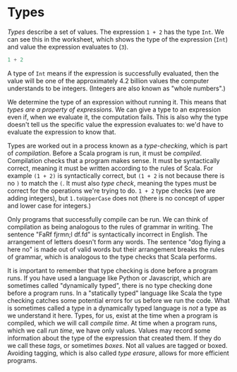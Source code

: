 # Types

*Types* describe a set of values. The expression `1 + 2` has the type `Int`. We can see this in the worksheet, which shows the type of the expression (`Int`) and value the expression evaluates to (`3`).

```scala mdoc
1 + 2
```

A type of `Int` means if the expression is successfully evaluated, then the value will be one of the approximately 4.2 billion values the computer understands to be integers. (Integers are also known as "whole numbers".) 

We determine the type of an expression without running it. This means that *types are a property of expressions*. We can give a type to an expression even if, when we evaluate it, the computation fails. This is also why the type doesn't tell us the specific value the expression evaluates to: we'd have to evaluate the expression to know that.

Types are worked out in a process known as a *type-checking*, which is part of *compilation*. Before a Scala program is run, it must be *compiled*. Compilation checks that a program makes sense. It must be syntactically correct, meaning it must be written according to the rules of Scala. For example `(1 + 2)` is syntactically correct, but `(1 + 2` is not because there is no `)` to match the `(`. It must also *type check*, meaning the types must be correct for the operations we're trying to do. `1 + 2` type checks (we are adding integers), but `1.toUpperCase` does not (there is no concept of upper and lower case for integers.)

Only programs that successfully compile can be run. We can think of compilation as being analogous to the rules of grammar in writing. The sentence "FaRf  fjrmn;l df.fd" is syntactically incorrect in English. The arrangement of letters doesn't form any words. The sentence "dog flying a here no" is made out of valid words but their arrangement breaks the rules of grammar, which is analogous to the type checks that Scala performs.

It is important to remember that type checking is done before a program runs. If you have used a language like Python or Javascript, which are sometimes called "dynamically typed", there is no type checking done before a program runs. In a "statically typed" language like Scala the type checking catches some potential errors for us before we run the code. What is sometimes called a type in a dynamically typed language is *not* a type as we understand it here. Types, for us, exist at the time when a program is compiled, which we will call *compile time*. At time when a program runs, which we call *run time*, we have only values. Values may record some information about the type of the expression that created them. If they do we call these *tags*, or sometimes *boxes*. Not all values are tagged or boxed. Avoiding tagging, which is also called *type erasure*, allows for more efficient programs.
